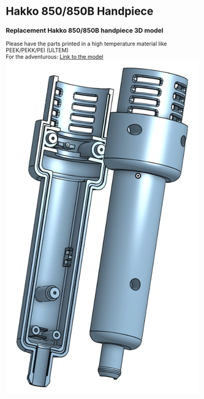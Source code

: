 # Hakko 850/850B Handpiece
### Replacement Hakko 850/850B handpiece 3D model
Please have the parts printed in a high temperature material like PEEK/PEKK/PEI (ULTEM)  
For the adventurous: [Link to the model](https://cad.onshape.com/documents/10d17fae411ed7ead9d7a654/w/68390f57cb2ea4449538cefd/e/f55f2154148b2f9288bb34ca?renderMode=0&uiState=6674dc3055737c27e58ddc8d)
![Hakko 850 Handpiece Image](https://github.com/Xorlent/Hakko-850-Handpiece/blob/main/images/Hakko850_Handpiece.png)
